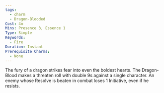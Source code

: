 ```yaml
---
tags:
  - charm
  - Dragon-Blooded
Cost: 4m
Mins: Presence 3, Essence 1
Type: Simple
Keywords:
  - Fire
Duration: Instant
Prerequisite Charms:
  - None
---
```

The fury of a dragon strikes fear into even the boldest hearts. The Dragon-Blood makes a threaten roll with double 9s against a single character. An enemy whose Resolve is beaten in combat loses 1 Initiative, even if he resists.